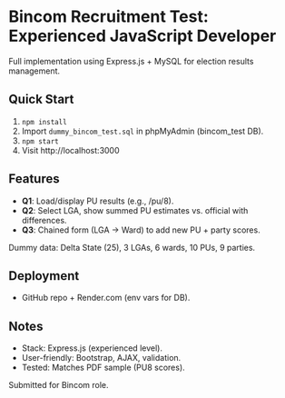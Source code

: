 # Bincom Recruitment Test: Experienced JavaScript Developer

Full implementation using Express.js + MySQL for election results management.

## Quick Start
1. `npm install`
2. Import `dummy_bincom_test.sql` in phpMyAdmin (bincom_test DB).
3. `npm start`
4. Visit http://localhost:3000

## Features
- **Q1**: Load/display PU results (e.g., /pu/8).
- **Q2**: Select LGA, show summed PU estimates vs. official with differences.
- **Q3**: Chained form (LGA → Ward) to add new PU + party scores.

Dummy data: Delta State (25), 3 LGAs, 6 wards, 10 PUs, 9 parties.

## Deployment
- GitHub repo + Render.com (env vars for DB).

## Notes
- Stack: Express.js (experienced level).
- User-friendly: Bootstrap, AJAX, validation.
- Tested: Matches PDF sample (PU8 scores).

Submitted for Bincom role.